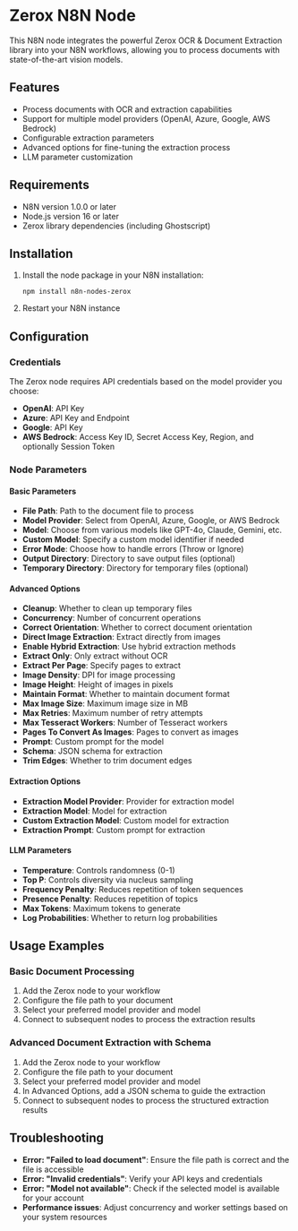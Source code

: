 # Zerox N8N Node

This N8N node integrates the powerful Zerox OCR & Document Extraction library into your N8N workflows, allowing you to process documents with state-of-the-art vision models.

## Features

- Process documents with OCR and extraction capabilities
- Support for multiple model providers (OpenAI, Azure, Google, AWS Bedrock)
- Configurable extraction parameters
- Advanced options for fine-tuning the extraction process
- LLM parameter customization

## Requirements

- N8N version 1.0.0 or later
- Node.js version 16 or later
- Zerox library dependencies (including Ghostscript)

## Installation

1. Install the node package in your N8N installation:

   ```
   npm install n8n-nodes-zerox
   ```

2. Restart your N8N instance

## Configuration

### Credentials

The Zerox node requires API credentials based on the model provider you choose:

- **OpenAI**: API Key
- **Azure**: API Key and Endpoint
- **Google**: API Key
- **AWS Bedrock**: Access Key ID, Secret Access Key, Region, and optionally Session Token

### Node Parameters

#### Basic Parameters

- **File Path**: Path to the document file to process
- **Model Provider**: Select from OpenAI, Azure, Google, or AWS Bedrock
- **Model**: Choose from various models like GPT-4o, Claude, Gemini, etc.
- **Custom Model**: Specify a custom model identifier if needed
- **Error Mode**: Choose how to handle errors (Throw or Ignore)
- **Output Directory**: Directory to save output files (optional)
- **Temporary Directory**: Directory for temporary files (optional)

#### Advanced Options

- **Cleanup**: Whether to clean up temporary files
- **Concurrency**: Number of concurrent operations
- **Correct Orientation**: Whether to correct document orientation
- **Direct Image Extraction**: Extract directly from images
- **Enable Hybrid Extraction**: Use hybrid extraction methods
- **Extract Only**: Only extract without OCR
- **Extract Per Page**: Specify pages to extract
- **Image Density**: DPI for image processing
- **Image Height**: Height of images in pixels
- **Maintain Format**: Whether to maintain document format
- **Max Image Size**: Maximum image size in MB
- **Max Retries**: Maximum number of retry attempts
- **Max Tesseract Workers**: Number of Tesseract workers
- **Pages To Convert As Images**: Pages to convert as images
- **Prompt**: Custom prompt for the model
- **Schema**: JSON schema for extraction
- **Trim Edges**: Whether to trim document edges

#### Extraction Options

- **Extraction Model Provider**: Provider for extraction model
- **Extraction Model**: Model for extraction
- **Custom Extraction Model**: Custom model for extraction
- **Extraction Prompt**: Custom prompt for extraction

#### LLM Parameters

- **Temperature**: Controls randomness (0-1)
- **Top P**: Controls diversity via nucleus sampling
- **Frequency Penalty**: Reduces repetition of token sequences
- **Presence Penalty**: Reduces repetition of topics
- **Max Tokens**: Maximum tokens to generate
- **Log Probabilities**: Whether to return log probabilities

## Usage Examples

### Basic Document Processing

1. Add the Zerox node to your workflow
2. Configure the file path to your document
3. Select your preferred model provider and model
4. Connect to subsequent nodes to process the extraction results

### Advanced Document Extraction with Schema

1. Add the Zerox node to your workflow
2. Configure the file path to your document
3. Select your preferred model provider and model
4. In Advanced Options, add a JSON schema to guide the extraction
5. Connect to subsequent nodes to process the structured extraction results

## Troubleshooting

- **Error: "Failed to load document"**: Ensure the file path is correct and the file is accessible
- **Error: "Invalid credentials"**: Verify your API keys and credentials
- **Error: "Model not available"**: Check if the selected model is available for your account
- **Performance issues**: Adjust concurrency and worker settings based on your system resources
